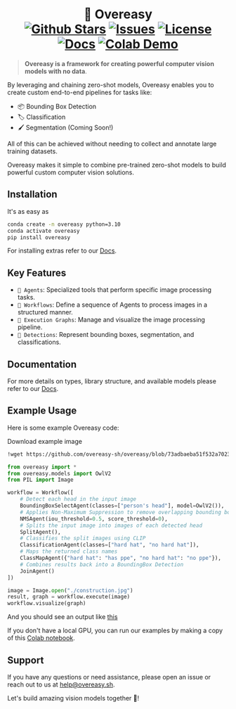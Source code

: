 <h1 align="center"> 🥚 Overeasy
<br/>
<span align="center">
   <a href="https://github.com/overeasy-sh/overeasy/stargazers" target="_blank"><img src="https://img.shields.io/github/stars/overeasy-sh/overeasy" alt="Github Stars"></a>
   <a href="https://pypi.org/project/overeasy/" target="_blank"><img src="https://img.shields.io/pypi/v/overeasy.svg?style=flat-square&label=PyPI+Overeasy" alt="Issues"></a>
   <a href="https://github.com/overeasy-sh/overeasy/blob/main/LICENSE"><img src="https://img.shields.io/badge/license-MIT-blue" alt="License"></a>
    <a href="https://docs.overeasy.sh"><img src="https://img.shields.io/badge/Docs-informational" alt="Docs"></a>
    <a href="https://colab.research.google.com/drive/1Mkx9S6IG5130wiP9WmwgINiyw0hPsh3c?usp=sharing#scrollTo=L0_U27WJaTNO""><img src="https://colab.research.google.com/assets/colab-badge.svg" alt="Colab Demo"></a>
</span>
 </h1>




> **Overeasy is a framework for creating powerful computer vision models with no data**. 

By leveraging and chaining zero-shot models, Overeasy enables you to create custom end-to-end pipelines for tasks like:

- 📦 Bounding Box Detection
- 🏷️ Classification
- 🖌️ Segmentation (Coming Soon!)

All of this can be achieved without needing to collect and annotate large training datasets. 

Overeasy makes it simple to combine pre-trained zero-shot models to build powerful custom computer vision solutions.


## Installation
It's as easy as
```bash
conda create -n overeasy python=3.10
conda activate overeasy
pip install overeasy
```

For installing extras refer to our [Docs](https://docs.overeasy.sh/installation/installing-extras).

## Key Features
- `🤖 Agents`: Specialized tools that perform specific image processing tasks.
- `🧩 Workflows`: Define a sequence of Agents to process images in a structured manner.
- `🔗 Execution Graphs`: Manage and visualize the image processing pipeline.
- `🔎 Detections`: Represent bounding boxes, segmentation, and classifications.

## Documentation 
For more details on types, library structure, and available models please refer to our [Docs](https://docs.overeasy.sh).

## Example Usage 

Here is some example Overeasy code:

Download example image
```bash
!wget https://github.com/overeasy-sh/overeasy/blob/73adbaeba51f532a7023243266da826ed1ced6ec/examples/construction.jpg?raw=true -O construction.jpg
```

```python
from overeasy import *
from overeasy.models import OwlV2
from PIL import Image

workflow = Workflow([
    # Detect each head in the input image
    BoundingBoxSelectAgent(classes=["person's head"], model=OwlV2()),
    # Applies Non-Maximum Suppression to remove overlapping bounding boxes
    NMSAgent(iou_threshold=0.5, score_threshold=0),
    # Splits the input image into images of each detected head
    SplitAgent(),
    # Classifies the split images using CLIP
    ClassificationAgent(classes=["hard hat", "no hard hat"]),
    # Maps the returned class names
    ClassMapAgent({"hard hat": "has ppe", "no hard hat": "no ppe"}),
    # Combines results back into a BoundingBox Detection
    JoinAgent()
])

image = Image.open("./construction.jpg")
result, graph = workflow.execute(image)
workflow.visualize(graph)
```
And you should see an output like [this](https://htmlpreview.github.io/?https://github.com/overeasy-sh/overeasy/blob/main/gradio_example.html)



If you don't have a local GPU, you can run our examples by making a copy of this [Colab notebook](https://colab.research.google.com/drive/1Mkx9S6IG5130wiP9WmwgINiyw0hPsh3c?usp=sharing#scrollTo=L0_U27WJaTNO).

## Support
If you have any questions or need assistance, please open an issue or reach out to us at help@overeasy.sh.


Let's build amazing vision models together 🍳!